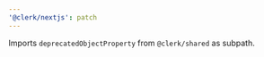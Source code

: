 ```yaml
---
'@clerk/nextjs': patch
---
```


Imports `deprecatedObjectProperty` from `@clerk/shared` as subpath.
